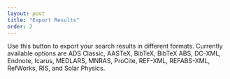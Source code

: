 ```yaml
---
layout: post
title: "Export Results"
order: 2
---
```


Use this button to export your search results in different formats.  Currently available options are ADS Classic, AASTeX, BibTeX, BibTeX ABS, DC-XML, Endnote, Icarus, MEDLARS, MNRAS, ProCite, REF-XML, REFABS-XML, RefWorks, RIS, and Solar Physics.

